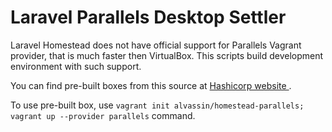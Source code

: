 # Laravel Parallels Desktop Settler

Laravel Homestead does not have official support for Parallels Vagrant provider, that is much faster then VirtualBox.
This scripts build development environment with such support.

You can find pre-built boxes from this source at [Hashicorp website ](https://atlas.hashicorp.com/alvassin/boxes/homestead-parallels/versions/1.0.0).

To use pre-built box, use `vagrant init alvassin/homestead-parallels; vagrant up --provider parallels` command.

